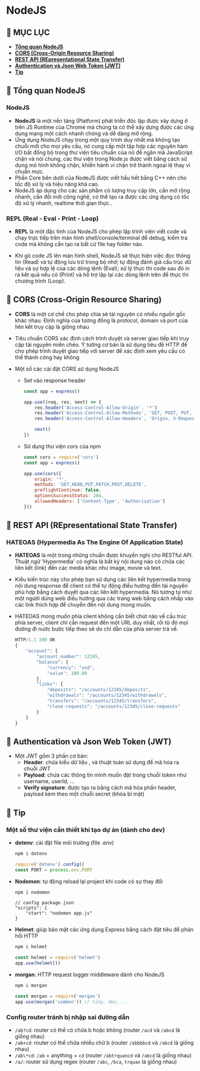 # **NodeJS**

## 🔷 MỤC LỤC

- **[Tổng quan NodeJS](#-tổng-quan-nodejs)**
- **[CORS (Cross-Origin Resource Sharing)](#-cors-cross-origin-resource-sharing)**
- **[REST API (REpresentational State Transfer)](#-rest-api-representational-state-transfer)**
- **[Authentication và Json Web Token (JWT)](#-authentication-và-json-web-token-jwt)**
- **[Tip](#-tip)**

## 🔷 Tổng quan NodeJS

### NodeJS

- **NodeJS** là một nền tảng (Platform) phát triển độc lập được xây dựng ở trên JS Runtime của Chrome mà chúng ta có thể xây dựng được các ứng dụng mạng một cách nhanh chóng và dễ dàng mở rộng.
- Ứng dụng NodeJS chạy trong một quy trình duy nhất mà không tạo chuỗi mới cho mọi yêu cầu, nó cung cấp một tập hợp các nguyên hàm I/O bất đồng bộ trong thư viện tiêu chuẩn của nó để ngăn mã JavaScript chặn và nói chung, các thư viện trong Node.js được viết bằng cách sử dụng mô hình không chặn, khiến hành vi chặn trở thành ngoại lệ thay vì chuẩn mực.
- Phần Core bên dưới của NodeJS được viết hầu hết bằng C++ nên cho tốc độ xử lý và hiệu năng khá cao.
- NodeJS áp dụng cho các sản phẩm có lượng truy cập lớn, cần mở rộng nhanh, cần đổi mới công nghệ, có thể tạo ra được các ứng dụng có tốc độ xử lý nhanh, realtime thời gian thực..

### REPL (Real - Eval - Print - Loop)

- **REPL** là một đặc tính của NodeJS cho phép lập trình viên viết code  và chạy trực tiếp trên màn hình shell/console/terminal để debug, kiểm tra code mà không cần tạo ra bất cứ file hay folder nào.

- Khi gõ code JS lên màn hình shell, NodeJS sẽ thực hiện việc đọc thông tin (Read) và tự động lưu trữ trong bộ nhớ; tự động đánh giá cấu trúc dữ liệu và sự hợp lệ của các dòng lệnh (Eval); xử lý thực thi code sau đó in ra kết quả nếu có (Print) và hỗ trợ lặp lại các dòng lệnh trên để thực thi chương trình (Loop).

## 🔷 CORS (Cross-Origin Resource Sharing)

- **CORS** là một cơ chế cho phép chia sẻ tài nguyên có nhiều nguồn gốc khác nhau. Định nghĩa của tương đồng là protocol, domain và port của liên kết truy cập là giống nhau

- Tiêu chuẩn CORS xác định cách trình duyệt và server giao tiếp khi truy cập tài nguyên miền chéo. Ý tưởng cơ bản là sử dụng tiêu đề HTTP để cho phép trình duyệt giao tiếp với server để xác định xem yêu cầu có thể thành công hay không

- Một số các cài đặt CORS sử dụng NodeJS
    + Set vào response header

        ```js
        const app = express()

        app.use((req, res, next) => {
            res.header('Access-Control-Allow-Origin', '*')
            res.header('Access-Control-Allow-Methods', 'GET, POST, PUT, PATCH, DELETE')
            res.header('Access-Control-Allow-Headers', 'Origin, X-Requested-With, Content-Type, Accept, Authorization')

            next()
        })
        ```

    + Sử dụng thư viện cors của npm

        ```js
        const cors = require('cors')
        const app = express()

        app.use(cors({
            origin: '*',
            methods: 'GET,HEAD,PUT,PATCH,POST,DELETE',
            preflightContinue: false,
            optionsSuccessStatus: 204,
            allowedHeaders: ['Content-Type', 'Authorization']
        }))
        ```

## 🔷 REST API (REpresentational State Transfer)

### HATEOAS (Hypermedia As The Engine Of Application State)

- **HATEOAS** là một trong những chuẩn được khuyến nghị cho RESTful API. Thuật ngữ 'Hypermedia' có nghĩa là bất kỳ nội dung nào có chứa các liên kết (link) đến các media khác như image, movie và text.

- Kiểu kiến trúc này cho phép bạn sử dụng các liên kết hypermedia trong nội dung response để client có thể tự động điều hướng đến tài nguyên phù hợp bằng cách duyệt qua các liên kết hypermedia. Nó tương tự như một người dùng web điều hướng qua các trang web bằng cách nhấp vào các link thích hợp để chuyển đến nội dung mong muốn.

- HATEOAS mong muốn phía client không cần biết chút nào về cấu trúc phía server, client chỉ cần request đến một URL duy nhất, rồi từ đó mọi đường đi nước bước tiếp theo sẽ do chỉ dẫn của phía server trả về.

    ```js
    HTTP/1.1 200 OK
    {
        "account": {
            "account_number": 12345,
            "balance": {
                "currency": "usd",
                "value": 100.00
            },
            "links": {
                "deposits": "/accounts/12345/deposits",
                "withdrawals": "/accounts/12345/withdrawals",
                "transfers": "/accounts/12345/transfers",
                "close-requests": "/accounts/12345/close-requests"
            }
        }
    }
    ```

## 🔷 Authentication và Json Web Token (JWT)

- Một JWT gồm 3 phần cơ bản:
    + **Header**: chứa kiểu dữ liệu , và thuật toán sử dụng để mã hóa ra chuỗi JWT
    + **Payload**: chứa các thông tin mình muốn đặt trong chuỗi token như username, userId, …
    + **Verify signature**: được tạo ra bằng cách mã hóa phần header, payload kèm theo một chuỗi secret (khóa bí mật)

## 🔷 Tip

### Một số thư viện cần thiết khi tạo dự án (dành cho dev)

- **dotenv**: cài đặt file môi trường (file .env)

    ```sh
    npm i dotenv
    ```

    ```js
    require('dotenv').config()
    const PORT = process.env.PORT
    ```

- **Nodemon**: tự động reload lại project khi code có sự thay đổi

    ```sh
    npm i nodemon
    ```

    ```json5
    // config package.json
    "scripts": {
        "start": "nodemon app.js"
    }
    ```

- **Helmet**: giúp bảo mật các ứng dụng Express bằng cách đặt tiêu đề phản hồi HTTP

    ```sh
    npm i helmet
    ```

    ```js
    const helmet = require('helmet')
    app.use(helmet())
    ```

- **morgan**: HTTP request logger middleware dành cho NodeJS

    ```sh
    npm i morgan
    ```

    ```js
    const morgan = require('morgan')
    app.use(morgan('common')) // tiny, dev, ...
    ```

### Config router tránh bị nhập sai đường dẫn

- `/ab?cd`: router có thể có chứa b hoặc không (router `/acd` và `/abcd` là giống nhau)
- `/ab+cd`: router có thể chứa nhiều chữ b (router `/abbbbcd` và `/abcd` là giống nhau)
- `/ab\*cd`: `/ab` + anything + `cd` (router `/abtrquancd` và `/abcd` là giống nhau)
- `/a/`: router sử dụng regex (router `/abc`, `/bca`, `trquan` là giống nhau)
